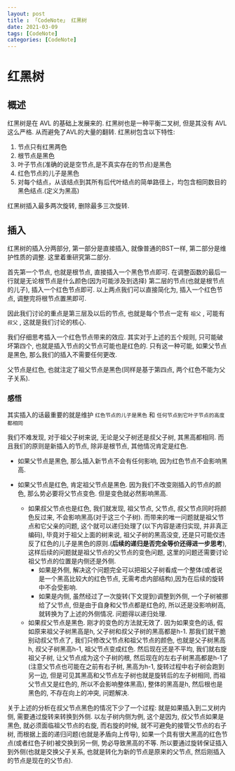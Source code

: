 ```yaml
---
layout: post
title : 「CodeNote」 红黑树
date: 2021-03-09
tags: [CodeNote]
categories: [CodeNote]
---
```


# 红黑树

## 概述

红黑树是在 AVL 的基础上发展来的. 红黑树也是一种平衡二叉树, 但是其没有 AVL这么严格. 从而避免了AVL的大量的翻转. 红黑树包含以下特性:

1. 节点只有红黑两色
2. 根节点是黑色
3. 叶子节点(准确的说是空节点,是不真实存在的节点)是黑色
4. 红色节点的儿子是黑色
5. 对每个结点，从该结点到其所有后代叶结点的简单路径上，均包含相同数目的黑色结点.(定义为黑高)

红黑树插入最多两次旋转, 删除最多三次旋转.

## 插入

红黑树的插入分两部分, 第一部分是直接插入, 就像普通的BST一样, 第二部分是维护性质的调整. 这里着重研究第二部分.

首先第一个节点, 也就是根节点, 直接插入一个黑色节点即可. 在调整函数的最后一行就是无论根节点是什么颜色(因为可能涉及到选择)
第二层的节点(也就是根节点的儿子), 插入一个红色节点即可.
以上两点我们可以直接简化为, 插入一个红色节点, 调整完将根节点置黑即可.

因此我们讨论的重点是第三层及以后的节点, 也就是每个节点一定有 `祖父` , 可能有 `叔父` , 这就是我们讨论的核心.

我们仔细思考插入一个红色节点带来的效应. 其实对于上述的五个规则, 只可能破坏第四个, 也就是插入节点的父节点可能也是红色的. 只有这一种可能, 如果父节点是黑色, 那么我们的插入不需要任何更改.

父节点是红色, 也就注定了祖父节点是黑色(同样是基于第四点, 两个红色不能为父子关系).

### 感悟

其实插入的话最重要的就是维护 `红色节点的儿子是黑色` 和 `任何节点到它叶子节点的高度都相同`

我们不难发现, 对于祖父子树来说, 无论是父子树还是叔父子树, 其黑高都相同. 而且我们的原则是新插入的节点, 除非是根节点, 其他情况肯定是红色.

* 如果父节点是黑色, 那么插入新节点不会有任何影响, 因为红色节点不会影响黑高.

* 如果父节点是红色, 肯定祖父节点是黑色. 因为我们不改变刚插入的节点的颜色, 那么势必要将父节点变色. 但是变色就必然影响黑高. 
  + 如果叔父节点也是红色, 我们就发现, 祖父节点, 父节点, 叔父节点同时将颜色反过来, 不会影响黑高(对于这三个子树). 而带来的唯一问题就是祖父节点和它父亲的问题, 这个就可以递归处理了(以下内容是递归实现, 并非真正编码), 毕竟对于祖父上面的树来说, 祖父子树的黑高没变, 还是只可能仅违反了红色的儿子是黑色的原则.(**后续的递归是否完全等价还得进一步思考**), 这样后续的问题就是祖父节点的父节点的变色问题, 这里的问题还需要讨论祖父节点的位置是内侧还是外侧.
    -  如果是外侧, 解决这个问题完全可以把祖父子树看成一个整体(或者说是一个黑高比较大的红色节点, 无需考虑内部结构),因为在后续的旋转中不会受影响.
    - 如果是内侧, 虽然经过了一次旋转(下文提到)调整到外侧, 一个子树被挪给了父节点, 但是由于自身和父节点都是红色的, 所以还是没影响树高,就转换为了上述的外侧情况. 问题得以递归处理.
  + 如果叔父节点是黑色. 刚才的变色的方法就无效了. 因为如果变色的话, 假如原来祖父子树黑高是h, 父子树和叔父子树的黑高都是h-1. 那我们就干脆别动叔父节点了, 我们只修改父节点和祖父节点的颜色, 也就是父子树黑高h, 叔父子树黑高h-1, 祖父节点变成红色. 然后现在还是不平均, 我们就右旋祖父子树, 让父节点成为这个子树的根, 然后现在的左右子树黑高都是h-1了(注意父节点也可能在之前有右子树, 黑高为h-1, 旋转过程中右子树会跑到另一边, 但是可见其黑高和父节点左子树也就是旋转后的左子树相同, 而祖父节点又是红色的, 所以不会影响整体黑高), 整体的黑高是h, 然后根也是黑色的, 不存在向上的冲突, 问题解决.

关于上述的分析在叔父节点黑色的情况下少了一个过程: 就是如果插入到二叉树内侧, 需要通过旋转来转换到外侧. 以左子树内侧为例, 这个是因为, 叔父节点如果是黑色, 就必须面临祖父节点的右旋, 而右旋的时候, 就不可避免的接管父节点的右子树, 而根据上面的递归问题(也就是矛盾向上传导), 如果一个具有很大黑高的红色节点(或者红色子树)被交换到另一侧, 势必导致黑高的不等. 所以要通过旋转保证插入到外侧(也就是交换父子关系, 也就是转化为新的节点是原来的父节点, 然后刚插入的节点是现在的父节点).

